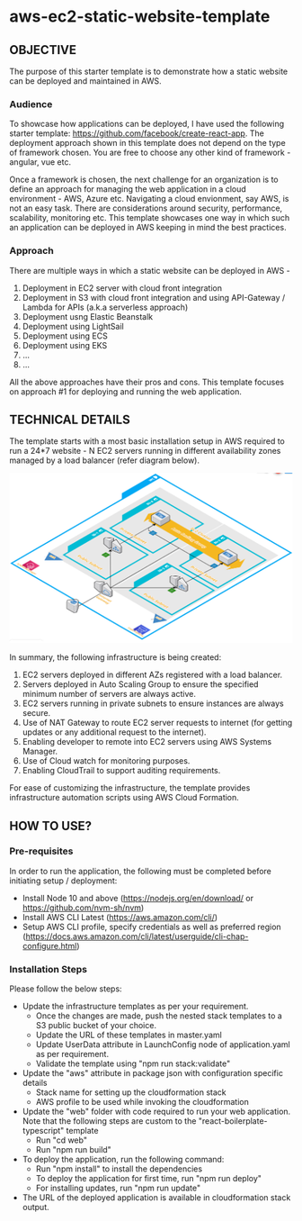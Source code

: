 # aws-ec2-static-website-template

## OBJECTIVE
The purpose of this starter template is to demonstrate how a static website can be deployed and maintained in AWS.

### Audience
To showcase how applications can be deployed, I have used the following starter template: https://github.com/facebook/create-react-app. The deployment approach shown in this template does not depend on the type of framework chosen. You are free to choose any other kind of framework - angular, vue etc.

Once a framework is chosen, the next challenge for an organization is to define an approach for managing the web application in a cloud environment - AWS, Azure etc. Navigating a cloud envionment, say AWS, is not an easy task. There are considerations around security, performance, scalability, monitoring etc. This template showcases one way in which such an application can be deployed in AWS keeping in mind the best practices.

### Approach
There are multiple ways in which a static website can be deployed in AWS -
1. Deployment in EC2 server with cloud front integration
2. Deployment in S3 with cloud front integration and using API-Gateway / Lambda for APIs (a.k.a serverless approach)
3. Deployment usng Elastic Beanstalk
4. Deployment using LightSail
5. Deployment using ECS
6. Deployment using EKS
7. ...
8. ...

All the above approaches have their pros and cons. This template focuses on approach #1 for deploying and running the web application.

## TECHNICAL DETAILS
The template starts with a most basic installation setup in AWS required to run a 24*7 website - N EC2 servers running in different availability zones managed by a load balancer (refer diagram below).

![Infrastructure Diagram](images/aws-simple-ec2-app.png)

In summary, the following infrastructure is being created:
1. EC2 servers deployed in different AZs registered with a load balancer.
2. Servers deployed in Auto Scaling Group to ensure the specified minimum number of servers are always active. 
3. EC2 servers running in private subnets to ensure instances are always secure.
4. Use of NAT Gateway to route EC2 server requests to internet (for getting updates or any additional request to the internet).
5. Enabling developer to remote into EC2 servers using AWS Systems Manager.
6. Use of Cloud watch for monitoring purposes.
7. Enabling CloudTrail to support auditing requirements.

For ease of customizing the infrastructure, the template provides infrastructure automation scripts using AWS Cloud Formation.

## HOW TO USE?

### Pre-requisites
In order to run the application, the following must be completed before initiating setup / deployment:
* Install Node 10 and above (https://nodejs.org/en/download/ or https://github.com/nvm-sh/nvm)
* Install AWS CLI Latest (https://aws.amazon.com/cli/)
* Setup AWS CLI profile, specify credentials as well as preferred region (https://docs.aws.amazon.com/cli/latest/userguide/cli-chap-configure.html)

### Installation Steps
Please follow the below steps:
* Update the infrastructure templates as per your requirement.
    * Once the changes are made, push the nested stack templates to a S3 public bucket of your choice.
    * Update the URL of these templates in master.yaml
    * Update UserData attribute in LaunchConfig node of application.yaml as per requirement.
    * Validate the template using "npm run stack:validate"
* Update the "aws" attribute in package json with configuration specific details
    * Stack name for setting up the cloudformation stack
    * AWS profile to be used while invoking the cloudformation 
* Update the "web" folder with code required to run your web application. Note that the following steps are custom to the "react-boilerplate-typescript" template
    * Run "cd web"
    * Run "npm run build"
* To deploy the application, run the following command:
    * Run "npm install" to install the dependencies
    * To deploy the application for first time, run "npm run deploy"
    * For installing updates, run "npm run update"
* The URL of the deployed application is available in cloudformation stack output.